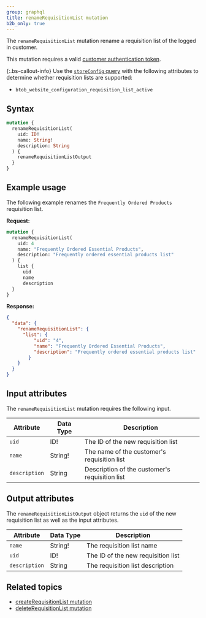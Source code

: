 ```yaml
---
group: graphql
title: renameRequisitionList mutation
b2b_only: true
---
```

The `renameRequisitionList` mutation rename a requisition list of the logged in customer.

This mutation requires a valid [customer authentication token]({{page.baseurl}}/graphql/mutations/generate-customer-token.html).

{:.bs-callout-info}
Use the [`storeConfig` query]({{page.baseurl}}/graphql/queries/store-config.html) with the following attributes to determine whether requisition lists are supported:

*  `btob_website_configuration_requisition_list_active`

## Syntax

```graphql
mutation {
  renameRequisitionList(
    uid: ID!
    name: String!
    description: String
  ) {
    renameRequisitionListOutput
  }
}
```

## Example usage

The following example renames the `Frequently Ordered Products` requisition list.

**Request:**

``` graphql
mutation {
  renameRequisitionList(
    uid: 4
    name: "Frequently Ordered Essential Products",
    description: "Frequently ordered essential products list"
  ) {
    list {
      uid
      name
      description
  }
}
```

**Response:**

```json
{
  "data": {
    "renameRequisitionList": {
      "list": {
          "uid": "4",
          "name": "Frequently Ordered Essential Products",
          "description": "Frequently ordered essential products list"
        }
    }
  }
}
```

## Input attributes

The `renameRequisitionList` mutation requires the following input.

Attribute |  Data Type | Description
--- | --- | ---
`uid` | ID! | The ID of the new requisition list
`name` | String! | The name of the customer's requisition list
`description`| String | Description of the customer's requisition list

## Output attributes

The `renameRequisitionListOutput` object returns the `uid` of the new requisition list as well as the input attributes.

Attribute |  Data Type | Description
--- | --- | ---
`name` | String! | The requisition list name
`uid` | ID! | The ID of the new requisition list
`description` | String | The requisition list description

## Related topics

*  [createRequisitionList mutation]({{page.baseurl}}/graphql/mutations/create-requisition-list.html)
*  [deleteRequisitionList mutation]({{page.baseurl}}/graphql/mutations/delete-requisition-list.html)